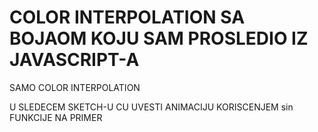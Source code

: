 # COLOR INTERPOLATION SA BOJAOM KOJU SAM PROSLEDIO IZ JAVASCRIPT-A

SAMO COLOR INTERPOLATION

U SLEDECEM SKETCH-U CU UVESTI ANIMACIJU KORISCENJEM sin FUNKCIJE NA PRIMER
